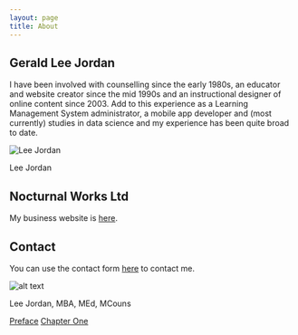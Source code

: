 ```yaml
---
layout: page
title: About
---
```


## Gerald Lee Jordan

I have been involved with counselling since the early 1980s, an educator and website creator since the mid 1990s and an instructional designer of online content since 2003. Add to this experience as a Learning Management System administrator, a mobile app developer and (most currently) studies in data science and my experience has been quite broad to date.

<img class="img-border" src="https://geraldleejordan.com/public/assets/images/lee-jordan-programmer.jpg" alt="Lee Jordan">

Lee Jordan

## Nocturnal Works Ltd

My business website is <a href="https://nocturnalworks.com" title="Nocturnal Works Ltd" target="_blank" rel="nofollow">here</a>.

## Contact

You can use the contact form <a href="https://nocturnalworks.com/contact" title="Nocturnal Works Ltd contact form" target="_blank" rel="nofollow">here</a> to contact me.

![alt text](https://geraldleejordan.com/public/assets/images/lee-jordan.png "Lee Jordan")

Lee Jordan, MBA, MEd, MCouns

<div class="pagination">
    <a class="pagination-item older" href="https://therapy.geraldleejordan.com/">Preface</a>
      <a class="pagination-item newer" href="https://therapy.geraldleejordan.com/chapter-01/">Chapter One</a>
</div>
